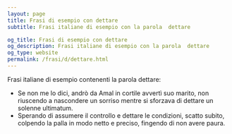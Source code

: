 ```yaml
---
layout: page
title: Frasi di esempio con dettare 
subtitle: Frasi italiane di esempio con la parola  dettare

og_title: Frasi di esempio con dettare 
og_description: Frasi italiane di esempio con la parola  dettare
og_type: website
permalink: /frasi/d/dettare.html
---
```


Frasi italiane di esempio contenenti la parola dettare:


- Se non me lo dici, andrò da Amal in cortile avvertì suo marito, non riuscendo a nascondere un sorriso mentre si sforzava di dettare un solenne ultimatum.
- Sperando di assumere il controllo e dettare le condizioni, scatto subito, colpendo la palla in modo netto e preciso, fingendo di non avere paura.

